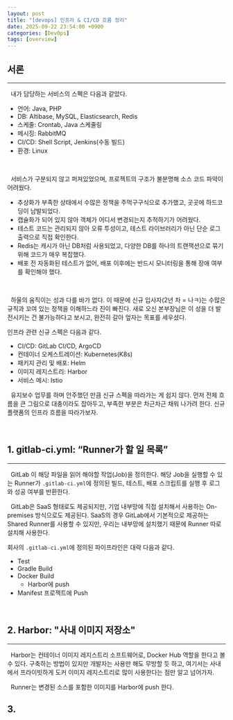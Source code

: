 ```yaml
---
layout: post  
title: "[devops] 인프라 & CI/CD 흐름 정리"  
date: 2025-09-22 23:54:00 +0900
categories: [DevOps] 
tags: [overview]
---
```

## 서론

---
&nbsp; 내가 담당하는 서비스의 스펙은 다음과 같았다.
- 언어: Java, PHP
- DB: Altibase, MySQL, Elasticsearch, Redis
- 스케줄: Crontab, Java 스케줄링
- 메시징: RabbitMQ
- CI/CD: Shell Script, Jenkins(수동 빌드)
- 환경: Linux

<br>

&nbsp; 서비스가 구분되지 않고 퍼져있었으며, 프로젝트의 구조가 불분명해 소스 코드 파악이 어려웠다.<br>
- 추상화가 부족한 상태에서 수많은 정책을 주먹구구식으로 추가했고, 곳곳에 하드코딩이 남발되었다.
- 캡슐화가 되어 있지 않아 객체가 어디서 변경되는지 추적하기가 어려웠다.
- 테스트 코드는 관리되지 않아 오류 투성이고, 테스트 라이브러리가 아닌 단순 로그 출력으로 직접 확인한다.
- Redis는 캐시가 아닌 DB처럼 사용되었고, 다양한 DB를 하나의 트랜잭션으로 묶기 위해 코드가 매우 복잡했다.
- 배포 전 자동화된 테스트가 없어, 배포 이후에는 반드시 모니터링을 통해 장애 여부를 확인해야 했다.

<br>

&nbsp; 하울의 움직이는 성과 다를 바가 없다.
이 때문에 신규 입사자(2년 차 = 나ㅋ)는 수많은 규칙과 꼬여 있는 정책을 이해하느라 진이 빠진다. 
새로 오신 본부장님은 이 성을 더 발전시키는 건 불가능하다고 보시고, 완전히 갈아 엎자는 목표를 세우셨다.

인프라 관련 신규 스펙은 다음과 같다.
- CI/CD: GitLab CI/CD, ArgoCD
- 컨테이너 오케스트레이션: Kubernetes(K8s)
- 패키지 관리 및 배포: Helm
- 이미지 레지스트리: Harbor
- 서비스 메시: Istio

&nbsp; 유지보수 업무를 하며 안주했던 만큼 신규 스펙을 따라가는 게 쉽지 않다.
먼저 전체 흐름을 큰 그림으로 대충이라도 잡아두고, 부족한 부분은 차근차근 채워 나가려 한다.
신규 플랫폼의 인프라 흐름을 따라가보자.

<br>

## 1. gitlab-ci.yml: “Runner가 할 일 목록”

---
&nbsp; GitLab 이 해당 파일을 읽어 해야할 작업(Job)을 정의한다.
해당 Job을 실행할 수 있는 Runner가 `.gitlab-ci.yml`에 정의된 빌드, 테스트, 배포 스크립트를 실행 후 로그와 성공 여부를 반환한다.

&nbsp; GitLab은 SaaS 형태로도 제공되지만, 기업 내부망에 직접 설치해서 사용하는 On-premises 방식으로도 제공된다.
SaaS의 경우 GitLab에서 기본적으로 제공하는 Shared Runner를 사용할 수 있지만, 우리는 내부망에 설치했기 때문에 Runner 따로 설치해 사용한다.

회사의 `.gitlab-ci.yml`에 정의된 파이프라인은 대략 다음과 같다.
- Test
- Gradle Build
- Docker Build
  - Harbor에 push
- Manifest 프로젝트에 Push

<br>

## 2. Harbor: "사내 이미지 저장소"

---
&nbsp; Harbor는 컨테이너 이미지 레지스트리 소프트웨어로, Docker Hub 역할을 한다고 볼 수 있다.
구축하는 방법이 있지만 개발자는 사용만 해도 무방할 듯 하고, 여기서는 사내에서 프라이빗하게 도커 이미지 레지스트리로 많이 사용한다는 점만 알고 넘어가자.

&nbsp; Runner는 변경된 소스를 포함한 이미지를 Harbor에 push 한다.

## 3. 



